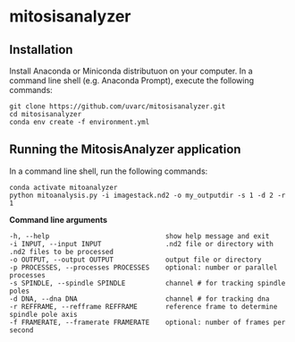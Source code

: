 # mitosisanalyzer

## Installation

Install Anaconda or Miniconda distributuon on your computer. In a command line shell (e.g. Anaconda Prompt), execute the following commands:

```
git clone https://github.com/uvarc/mitosisanalyzer.git
cd mitosisanalyzer
conda env create -f environment.yml
```

## Running the MitosisAnalyzer application

In a command line shell, run the following commands:
```
conda activate mitoanalyzer
python mitoanalysis.py -i imagestack.nd2 -o my_outputdir -s 1 -d 2 -r 1
```

**Command line arguments**

    -h, --help                             show help message and exit
    -i INPUT, --input INPUT                .nd2 file or directory with .nd2 files to be processed
    -o OUTPUT, --output OUTPUT             output file or directory
    -p PROCESSES, --processes PROCESSES    optional: number or parallel processes
    -s SPINDLE, --spindle SPINDLE          channel # for tracking spindle poles
    -d DNA, --dna DNA                      channel # for tracking dna
    -r REFFRAME, --refframe REFFRAME       reference frame to determine spindle pole axis
    -f FRAMERATE, --framerate FRAMERATE    optional: number of frames per second
